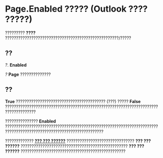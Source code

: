 
# Page.Enabled ????? (Outlook ???? ?????)

????????? **????** ????????????????????????????????????????????????????/?????


## ??

 _?_. **Enabled**

 _?_ **Page** ??????????????


## ??

 **True** ????????????????????????????????????????? (???) ????? **False** ????????????????????????????????????????????????????????????????????????????????????

???????????????  **Enabled** ???????????????????????????????????????????????????????????????????????????????????????????????????????????????????

????????????? **[??? ??? ??????](ac0fa233-81fe-8a34-4113-6907c6d8f7e2.md)** ??????????????????????????????? **??? ??? ??????** ????????????????????????????????????????????????? **??? ??? ??????** ????????????????????????????????????????????????

